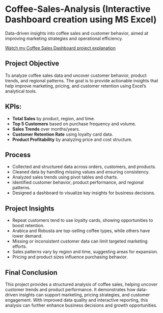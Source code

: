 # Coffee-Sales-Analysis (Interactive Dashboard creation using MS Excel)
Data-driven insights into coffee sales and customer behavior, aimed at improving marketing strategies and operational efficiency.

[Watch my Coffee Sales Dashboard project explanation](https://youtu.be/GYqq81dKPug)

## Project Objective
To analyze coffee sales data and uncover customer behavior, product trends, and regional patterns. The goal is to provide actionable insights that help improve marketing, pricing, and customer retention using Excel’s analytical tools.

## KPIs:
* **Total Sales** by product, region, and time.
* **Top 5 Customers** based on purchase frequency and volume.
* **Sales Trends** over months/years.
* **Customer Retention Rate** using loyalty card data.
* **Product Profitability** by analyzing price and cost structure.

## Process
* Collected and structured data across orders, customers, and products.
* Cleaned data by handling missing values and ensuring consistency.
* Analyzed sales trends using pivot tables and charts.
* Identified customer behavior, product performance, and regional patterns.
* Designed a dashboard to visualize key insights for business decisions.


## Project Insights
* Repeat customers tend to use loyalty cards, showing opportunities to boost retention.
* Arabica and Robusta are top-selling coffee types, while others have lower demand.
* Missing or inconsistent customer data can limit targeted marketing efforts.
* Sales patterns vary by region and time, suggesting areas for expansion.
* Pricing and product sizes influence purchasing behavior.

## Final Conclusion
This project provides a structured analysis of coffee sales, helping uncover customer trends and product performance. It demonstrates how data-driven insights can support marketing, pricing strategies, and customer engagement. With improved data quality and interactive reporting, this analysis can further enhance business decisions and growth opportunities.

